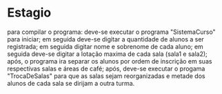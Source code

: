 # Estagio
para compilar o programa:
deve-se executar o programa "SistemaCurso" para iniciar;
em seguida deve-se digitar a quantidade de alunos a ser registrada;
em seguida digitar nome e sobrenome de cada aluno;
em seguida deve-se digitar a lotação maxima de cada sala (sala1 e sala2);
após, o programa ira separar os alunos por ordem de inscrição em suas respectivas salas e áreas de café;
após, deve-se executar o progama "TrocaDeSalas" para que as salas sejam reorganizadas e metade dos alunos de cada sala se dirijam a outra turma.
